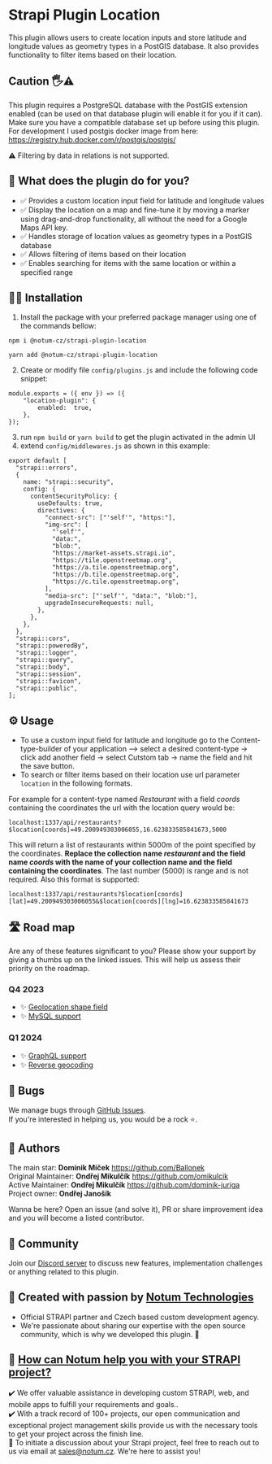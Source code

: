 # Strapi Plugin Location

This plugin allows users to create location inputs and store latitude and longitude values as geometry types in a PostGIS database. It also provides functionality to filter items based on their location.

## Caution 🖐⚠️

This plugin requires a PostgreSQL database with the PostGIS extension enabled (can be used on that database plugin will enable it for you if it can). Make sure you have a compatible database set up before using this plugin. For development I used postgis docker image from here: https://registry.hub.docker.com/r/postgis/postgis/

⚠️ Filtering by data in relations is not supported.

## 🙉 What does the plugin do for you?

- ✅ Provides a custom location input field for latitude and longitude values
- ✅ Display the location on a map and fine-tune it by moving a marker using drag-and-drop functionality, all without the need for a Google Maps API key.
- ✅ Handles storage of location values as geometry types in a PostGIS database
- ✅ Allows filtering of items based on their location
- ✅ Enables searching for items with the same location or within a specified range

## 🧑‍💻 Installation

1. Install the package with your preferred package manager using one of the commands bellow:

```
npm i @notum-cz/strapi-plugin-location
```
```
yarn add @notum-cz/strapi-plugin-location
```
2. Create or modify file `config/plugins.js` and include the following code snippet:

```
module.exports = ({ env }) => ({
	"location-plugin": {
		enabled:  true,
	},
});
```
3. run `npm build` or `yarn build` to get the plugin activated in the admin UI
4. extend `config/middlewares.js` as shown in this example:

```
export default [
  "strapi::errors",
  {
    name: "strapi::security",
    config: {
      contentSecurityPolicy: {
        useDefaults: true,
        directives: {
          "connect-src": ["'self'", "https:"],
          "img-src": [
            "'self'",
            "data:",
            "blob:",
            "https://market-assets.strapi.io",
            "https://tile.openstreetmap.org",
            "https://a.tile.openstreetmap.org",
            "https://b.tile.openstreetmap.org",
            "https://c.tile.openstreetmap.org",
          ],
          "media-src": ["'self'", "data:", "blob:"],
          upgradeInsecureRequests: null,
        },
      },
    },
  },
  "strapi::cors",
  "strapi::poweredBy",
  "strapi::logger",
  "strapi::query",
  "strapi::body",
  "strapi::session",
  "strapi::favicon",
  "strapi::public",
];
```
## ⚙️ Usage
 - To use a custom input field for latitude and longitude go to the Content-type-builder of your application –> select a desired content-type -> click add another field -> select Cutstom tab -> name the field and hit the save button.
 - To search or filter items based on their location use url parameter `location` in the following formats.

For example for a content-type named *Restaurant* with a field *coords* containing the coordinates the url with the location query would be:

`localhost:1337/api/restaurants?$location[coords]=49.200949303006055,16.623833585841673,5000`

This will return a list of restaurants within 5000m of the point specified by the coordinates. **Replace the collection name *restaurant* and the field name *coords* with the name of your collection name and the field containing the coordinates**. The last number (5000) is range and is not required.
Also this format is supported:

`localhost:1337/api/restaurants?$location[coords][lat]=49.200949303006055&$location[coords][lng]=16.623833585841673`

## 🛣️ Road map
Are any of these features significant to you? Please show your support by giving a thumbs up on the linked issues. This will help us assess their priority on the roadmap.
### Q4 2023
- ✨ [Geolocation shape field](https://github.com/notum-cz/strapi-plugin-location/issues/44)
- ✨ [MySQL support](https://github.com/notum-cz/strapi-plugin-location/issues/31)
### Q1 2024 
- ✨ [GraphQL support](https://github.com/notum-cz/strapi-plugin-location/issues/46)
- ✨ [Reverse geocoding](https://github.com/notum-cz/strapi-plugin-location/issues/45)
  
## 🐛 Bugs

We manage bugs through [GitHub Issues](https://github.com/notum-cz/strapi-plugin-location/issues). <br>
If you're interested in helping us, you would be a rock  ⭐.

## 🧔 Authors

The main star: **Dominik Míček** https://github.com/Ballonek <br>
Original Maintainer: **Ondřej Mikulčík** https://github.com/omikulcik <br>
Active Maintainer: **Ondřej Mikulčík** https://github.com/dominik-juriga <br>
Project owner: **Ondřej Janošík** <br>

Wanna be here? Open an issue (and solve it), PR or share improvement idea and you will become a listed contributor.

## 💬 Community

Join our [Discord server](https://discord.gg/hZRCcfWq) to discuss new features, implementation challenges or anything related to this plugin.  

## 🚀 Created with passion by [Notum Technologies](https://notum.cz/en)

- Official STRAPI partner and Czech based custom development agency.
- We're passionate about sharing our expertise with the open source community, which is why we developed this plugin. 🖤

## 🎯 [How can Notum help you with your STRAPI project?](https://notum.cz/en/strapi/)

✔️ We offer valuable assistance in developing custom STRAPI, web, and mobile apps to fulfill your requirements and goals.. <br>
✔️ With a track record of 100+ projects, our open communication and exceptional project management skills provide us with the necessary tools to get your project across the finish line.<br>
📅 To initiate a discussion about your Strapi project, feel free to reach out to us via email at sales@notum.cz. We're here to assist you!
